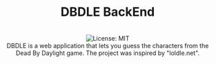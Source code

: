 <div align="center">
<h1>DBDLE BackEnd</h1>
<br />
<img alt="License: MIT" src="https://img.shields.io/badge/License-MIT-blue.svg" />
<br />
DBDLE is a web application that lets you guess the characters from the Dead By Daylight game. The project was inspired by "loldle.net".
<br />
<br />
<br />
</div>
